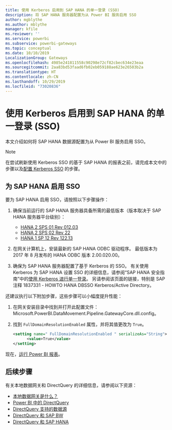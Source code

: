 ```yaml
---
title: 使用 Kerberos 启用到 SAP HANA 的单一登录 (SSO)
description: 将 SAP HANA 服务器配置为从 Power BI 服务启用 SSO
author: mgblythe
ms.author: mblythe
manager: kfile
ms.reviewer: ''
ms.service: powerbi
ms.subservice: powerbi-gateways
ms.topic: conceptual
ms.date: 10/10/2019
LocalizationGroup: Gateways
ms.openlocfilehash: 4985e241811558c90298e72cf82cbec634e23eaa
ms.sourcegitcommit: 2aa83bd53faad6fb02eb059188ae623e26503b2a
ms.translationtype: HT
ms.contentlocale: zh-CN
ms.lasthandoff: 10/29/2019
ms.locfileid: "73020836"
---
```

# <a name="use-kerberos-for-single-sign-on-sso-to-sap-hana"></a>使用 Kerberos 启用到 SAP HANA 的单一登录 (SSO)

本文介绍如何将 SAP HANA 数据源配置为从 Power BI 服务启用 SSO。

> [!NOTE]
> 在尝试刷新使用 Kerberos SSO 的基于 SAP HANA 的报表之前，请完成本文中的步骤以及[配置 Kerberos SSO](service-gateway-sso-kerberos.md) 的步骤。

## <a name="enable-sso-for-sap-hana"></a>为 SAP HANA 启用 SSO

要为 SAP HANA 启用 SSO，请按照以下步骤操作：

1. 确保当前运行的 SAP HANA 服务器具备所需的最低版本（版本取决于 SAP HANA 服务器平台级别）：
   - [HANA 2 SPS 01 Rev 012.03](https://launchpad.support.sap.com/#/notes/2557386)
   - [HANA 2 SPS 02 Rev 22](https://launchpad.support.sap.com/#/notes/2547324)
   - [HANA 1 SP 12 Rev 122.13](https://launchpad.support.sap.com/#/notes/2528439)

2. 在网关计算机上，安装最新的 SAP HANA ODBC 驱动程序。 最低版本为 2017 年 8 月发布的 HANA ODBC 版本 2.00.020.00。

3. 确保为 SAP HANA 服务器配置了基于 Kerberos 的 SSO。 有关使用 Kerberos 为 SAP HANA 设置 SSO 的详细信息，请参阅“SAP HANA 安全指南”中的[使用 Kerberos 进行单一登录](https://help.sap.com/viewer/b3ee5778bc2e4a089d3299b82ec762a7/2.0.03/1885fad82df943c2a1974f5da0eed66d.html)。 另请参阅该页面的链接，特别是 SAP 注释 1837331 - HOWTO HANA DBSSO Kerberos/Active Directory。

还建议执行以下附加步骤，这些步骤可以小幅度提升性能：

1. 在网关安装目录中找到并打开此配置文件：Microsoft.PowerBI.DataMovement.Pipeline.GatewayCore.dll.config。

2. 找到 `FullDomainResolutionEnabled` 属性，并将其值更改为 `True`。

    ```xml
    <setting name=" FullDomainResolutionEnabled " serializeAs="String">
          <value>True</value>
    </setting>
    ```

现在，[运行 Power BI 报表](service-gateway-sso-kerberos.md#run-a-power-bi-report)。

## <a name="next-steps"></a>后续步骤

有关本地数据网关和 DirectQuery 的详细信息，请参阅以下资源：

* [本地数据网关是什么？](/data-integration/gateway/service-gateway-getting-started)
* [Power BI 中的 DirectQuery](desktop-directquery-about.md)
* [DirectQuery 支持的数据源](desktop-directquery-data-sources.md)
* [DirectQuery 和 SAP BW](desktop-directquery-sap-bw.md)
* [DirectQuery 和 SAP HANA](desktop-directquery-sap-hana.md)
